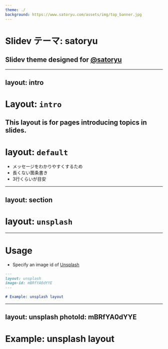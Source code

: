 ```yaml
---
theme: ./
background: https://www.satoryu.com/assets/img/top_banner.jpg
---
```


# Slidev テーマ: satoryu

## Slidev theme designed for [@satoryu](https://github.com/satoryu)

---
layout: intro
---

# Layout: `intro`

This layout is for pages introducing topics in slides.
---

# layout: `default`

- メッセージをわかりやすくするため
- 長くない箇条書き
- 3行くらいが目安

---
layout: section
---

# layout: `unsplash`

---

# Usage

- Specify an image id of [Unsplash](https://unsplash.com/)

```markdown
---
layout: unsplash
image-id: mBRfYA0dYYE
---

# Example: unsplash layout
```

---
layout: unsplash
photoId: mBRfYA0dYYE
---

# Example: unsplash layout
